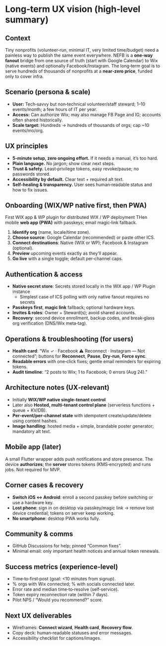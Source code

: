 # Long‑term UX vision (high‑level summary)

## Context
Tiny nonprofits (volunteer‑run, minimal IT, very limited time/budget) need a painless way to publish the same event everywhere. NEFB is a **one‑way fanout** bridge from one source of truth (start with Google Calendar) to Wix (native events) and optionally Facebook/Instagram. The long‑term goal is to serve hundreds of thousands of nonprofits at a **near‑zero price**, funded only to cover infra.

## Scenario (persona & scale)
- **User:** Tech‑savvy but non‑technical volunteer/staff steward; 1–10 events/month; a few hours of IT per year.
- **Access:** Can authorize Wix; may also manage FB Page and IG; accounts often shared historically.
- **Scale target:** Hundreds → hundreds of thousands of orgs; cap ~10 events/mo/org.

## UX principles
- **5‑minute setup, zero ongoing effort.** If it needs a manual, it’s too hard.
- **Plain language.** No jargon; show clear next steps.
- **Trust & safety.** Least‑privilege tokens, easy revoke/pause; no passwords stored.
- **Accessibility by default.** Clear text + required alt text.
- **Self‑healing & transparency.** User sees human‑readable status and how to fix issues.

## Onboarding (WIX/WP native first, then PWA)
First WIX app & WP plugin for distributed WIX / WP deployment
THen mobile **web app (PWA)** with passkeys; email magic‑link fallback.
1) **Identify org** (name, locale/time zone).
2) **Choose source**: Google Calendar (recommended) or paste other ICS.
3) **Connect destinations**: Native (WIX or WP); Facebook & Instagram (optional).
4) **Preview** upcoming events exactly as they’ll appear.
5) **Go live** with a single toggle; default per‑channel caps.

## Authentication & access
- **Native secret store**: Secrets stored locally in the WIX app / WP Plugin instance
  - Simplest case of ICS polling with only native fanout requires no secrets
- **Passkeys first**, **magic link** fallback; optional hardware keys.
- **Invites & roles**: Owner + Steward(s); avoid shared accounts.
- **Recovery**: second device enrollment, backup codes, and break‑glass org verification (DNS/Wix meta‑tag).

## Operations & troubleshooting (for users)
- **Health card**: “Wix ✓ · Facebook ⚠ Reconnect · Instagram — Not connected”; buttons for **Reconnect**, **Pause**, **Dry‑run**, **Force sync**.
- **Readable errors** with one‑click fixes; gentle email reminders for expiring tokens.
- **Audit timeline**: “2 posts to Wix; 1 to Facebook; 0 errors (Aug 24).”

## Architecture notes (UX‑relevant)
- Initially **WIX/WP native single-tenant control**
- Later also **Hosted, multi‑tenant control plane** (serverless functions + queue + KV/DB).
- **Per‑event/per‑channel state** with idempotent create/update/delete using content hashes.
- **Image handling**: hosted media + simple, brandable poster generator; mandatory alt text.

## Mobile app (later)
A small Flutter wrapper adds push notifications and store presence. The device **authorizes**; the **server** stores tokens (KMS‑encrypted) and runs jobs. Not required for MVP.

## Corner cases & recovery
- **Switch iOS ↔ Android**: enroll a second passkey before switching or use a hardware key.
- **Lost phone**: sign in on desktop via passkey/magic link → remove lost device credential; tokens on server keep working.
- **No smartphone**: desktop PWA works fully.

## Community & comms
- GitHub Discussions for help; pinned “Common fixes”.
- Minimal email: only important health notices and annual token renewals.

## Success metrics (experience‑level)
- Time‑to‑first‑post (goal: <10 minutes from signup).
- % orgs with Wix connected; % with socials connected later.
- Error rate and median time‑to‑resolve (self‑service).
- Token expiry reconnection rate (within 7 days).
- Pilot NPS / “Would you recommend?” score.

## Next UX deliverables
- Wireframes: **Connect wizard**, **Health card**, **Recovery flow**.
- Copy deck: human‑readable statuses and error messages.
- Accessibility checklist for captions/images.
